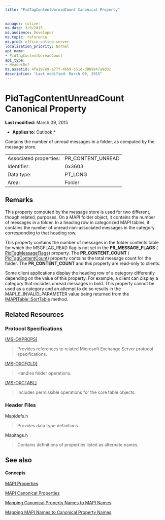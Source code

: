 ```yaml
---
title: "PidTagContentUnreadCount Canonical Property"
 
 
manager: soliver
ms.date: 3/9/2015
ms.audience: Developer
ms.topic: reference
ms.prod: office-online-server
localization_priority: Normal
api_name:
- PidTagContentUnreadCount
api_type:
- HeaderDef
ms.assetid: 4fe207e9-a77f-46b9-b51d-d989847a9d02
description: "Last modified: March 09, 2015"
---
```


# PidTagContentUnreadCount Canonical Property

 **Last modified:** March 09, 2015 
  
 * **Applies to:** Outlook * 
  
Contains the number of unread messages in a folder, as computed by the message store. 
  
|||
|:-----|:-----|
|Associated properties:  <br/> |PR_CONTENT_UNREAD  <br/> |
|Identifier:  <br/> |0x3603  <br/> |
|Data type:  <br/> |PT_LONG  <br/> |
|Area:  <br/> |Folder  <br/> |
   
## Remarks

This property computed by the message store is used for two different, though related, purposes. On a MAPI folder object, it contains the number of messages in a folder. In a heading row in categorized MAPI tables, it contains the number of unread non-associated messages in the category corresponding to that heading row.
  
This property contains the number of messages in the folder contents table for which the MSGFLAG_READ flag is not set in the **PR_MESSAGE_FLAGS** ( [PidTagMessageFlags](pidtagmessageflags-canonical-property.md)) property. The **PR_CONTENT_COUNT** ( [PidTagContentCount](pidtagcontentcount-canonical-property.md)) property contains the total message count for the folder. The **PR_CONTENT_COUNT** and this property are read-only to clients. 
  
Some client applications display the heading row of a category differently depending on the value of this property. For example, a client can display a category that includes unread messages in bold. This property cannot be used as a category and an attempt to do so results in the MAPI_E_INVALID_PARAMETER value being returned from the [IMAPITable::SortTable](imapitable-sorttable.md) method. 
  
## Related Resources

### Protocol Specifications

[[MS-OXPROPS]](http://msdn.microsoft.com/library/f6ab1613-aefe-447d-a49c-18217230b148%28Office.15%29.aspx)
  
> Provides references to related Microsoft Exchange Server protocol specifications.
    
[[MS-OXCFOLD]](http://msdn.microsoft.com/library/c0f31b95-c07f-486c-98d9-535ed9705fbf%28Office.15%29.aspx)
  
> Handles folder operations.
    
[[MS-OXCTABL]](http://msdn.microsoft.com/library/d33612dc-36a8-4623-8a26-c156cf8aae4b%28Office.15%29.aspx)
  
> Includes permissible operations for the core table objects.
    
### Header Files

Mapidefs.h
  
> Provides data type definitions.
    
Mapitags.h
  
> Contains definitions of properties listed as alternate names.
    
## See also

#### Concepts

[MAPI Properties](mapi-properties.md)
  
[MAPI Canonical Properties](mapi-canonical-properties.md)
  
[Mapping Canonical Property Names to MAPI Names](mapping-canonical-property-names-to-mapi-names.md)
  
[Mapping MAPI Names to Canonical Property Names](mapping-mapi-names-to-canonical-property-names.md)

